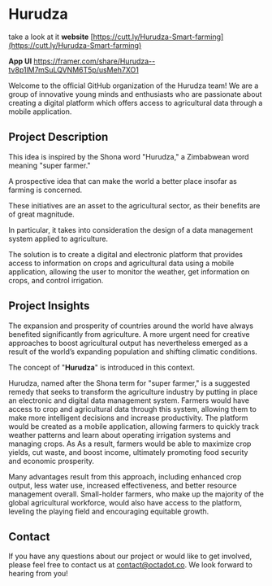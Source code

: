 # Hurudza
take a look at it 
**website**
[https://cutt.ly/Hurudza-Smart-farming](https://cutt.ly/Hurudza-Smart-farming)

 **App UI** 
https://framer.com/share/Hurudza--tv8p1lM7mSuLQVNM6T5p/usMeh7XO1


Welcome to the official GitHub organization of the Hurudza team! We are a group of innovative young minds and enthusiasts who are passionate about creating a digital platform which offers access to
agricultural data through a mobile application.

## Project Description

This idea is inspired by the Shona word "Hurudza," a Zimbabwean word meaning "super farmer."

A prospective idea that can make the world a better place insofar as farming is concerned.

These initiatives are an asset to the agricultural sector, as their benefits are of great magnitude. 

In particular, it takes into consideration the design of a data management system applied to agriculture. 

The solution is to create a digital and electronic platform that provides access to information on crops and agricultural data using a mobile application, allowing the user to monitor the weather, get information on crops, and control irrigation.

## Project Insights

The expansion and prosperity of countries around the world have always benefited significantly from agriculture. A more urgent need for creative approaches to boost agricultural output has nevertheless emerged as a result of the world’s expanding population and shifting climatic conditions.

The concept of "**Hurudza**" is introduced in this context.

Hurudza, named after the Shona term for "super farmer," is a suggested remedy that seeks to transform the agriculture industry by putting in place an electronic and digital data management system. Farmers would have access to crop and agricultural data through this system, allowing them to make more intelligent decisions and increase productivity. The platform would be created as a mobile application, allowing farmers to quickly track weather patterns and learn about operating irrigation systems and managing crops. As As a result, farmers would be able to maximize crop yields, cut waste, and boost income, ultimately promoting food security and economic prosperity.

Many advantages result from this approach, including enhanced crop output, less water use, increased effectiveness, and better resource management overall. Small-holder farmers, who make up the majority of the global agricultural workforce, would also have access to the platform, leveling the playing field and encouraging equitable growth.

## Contact

If you have any questions about our project or would like to get involved, please feel free to contact us at contact@octadot.co. We look forward to hearing from you!
